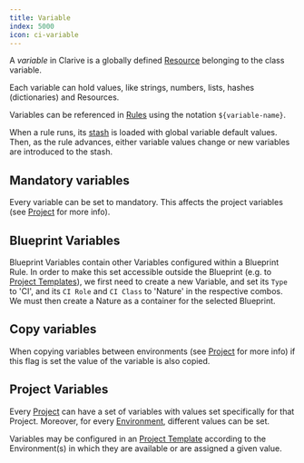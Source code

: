 ```yaml
---
title: Variable
index: 5000
icon: ci-variable
---
```


A *variable* in Clarive is a globally defined [Resource](/concepts/resource) belonging to the class variable.

Each variable can hold values, like strings, numbers, lists, hashes (dictionaries) and Resources.

Variables can be referenced in [Rules](/concepts/rule) using the notation `${variable-name}`.

When a rule runs, its [stash](/concepts/stash) is loaded with global variable default values. Then, as the rule
advances, either variable values change or new variables are introduced to the stash.

## Mandatory variables

Every variable can be set to mandatory. This affects the project variables (see [Project](/concepts/project) for more
info).

## Blueprint Variables

Blueprint Variables contain other Variables configured within a Blueprint Rule. In order to make this set accessible
outside the Blueprint (e.g. to [Project Templates](/how-to/project-template)), we first need to create a new Variable,
and set its `Type` to 'CI', and its `CI Role` and `CI Class` to 'Nature' in the respective combos. We must then create
a Nature as a container for the selected Blueprint.

## Copy variables

When copying variables between environments (see [Project](/concepts/project) for more info) if this flag is set the
value of the variable is also copied.

## Project Variables

Every [Project](/concepts/project) can have a set of variables with values set specifically for that Project. Moreover,
for every [Environment](/concepts/environment), different values can be set.

Variables may be configured in an [Project Template](/how-to/project-template) according to the Environment(s) in which
they are available or are assigned a given value.
